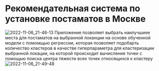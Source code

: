 # Рекомендательная система по установке постаматов в Москве
![2022-11-06_21-46-13](https://user-images.githubusercontent.com/39859999/200192806-53858214-79e0-444d-bdd8-81bcb7d3452e.png)
Приложение позволяет выбрать наилучшиее места для постаматов на выбранной локанции на основе обученной модели с помомщью регрессии, которая позволяет подобарть количество кластеров в качестве гиперпараметра для кластеризации выбранной локации, на которой происходит вычисление точек с помощью поиска центра тяжести всех точек относящихся к кластеру
![2022-11-06_21-49-48](https://user-images.githubusercontent.com/39859999/200193434-d6ef1641-a18f-4fa1-99e2-c50ff81ae12f.png)
